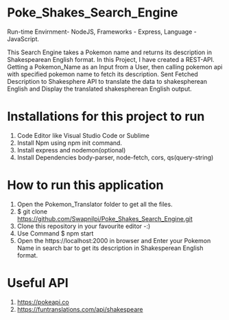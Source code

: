 # Poke_Shakes_Search_Engine

Run-time Envirnment- NodeJS, Frameworks - Express, Language - JavaScript.

This Search Engine takes a Pokemon name and returns its description in Shakespearean English format.
In this Project, I have created a REST-API. Getting a Pokemon_Name as an Input from a User, then calling pokemon api with specified pokemon name to fetch its description. 
Sent Fetched Description to Shakesphere API to translate the data to shakespherean English and Display the translated shakespherean English output.

# Installations for this project to run

1. Code Editor like Visual Studio Code or Sublime 
2. Install Npm using npm init command.
3. Install express and nodemon(optional)
4. Install Dependencies body-parser, node-fetch, cors, qs(query-string)

# How to run this application

1. Open the Pokemon_Translator folder to get all the files.
2. $ git clone https://github.com/Swapnilpi/Poke_Shakes_Search_Engine.git
3. Clone this repository in your favourite editor -:) 
3. Use Command $ npm start
4. Open the https://localhost:2000 in browser and Enter your Pokemon Name in search bar to get its description in Shakesperean English format.

# Useful API

1. https://pokeapi.co 
2. https://funtranslations.com/api/shakespeare
